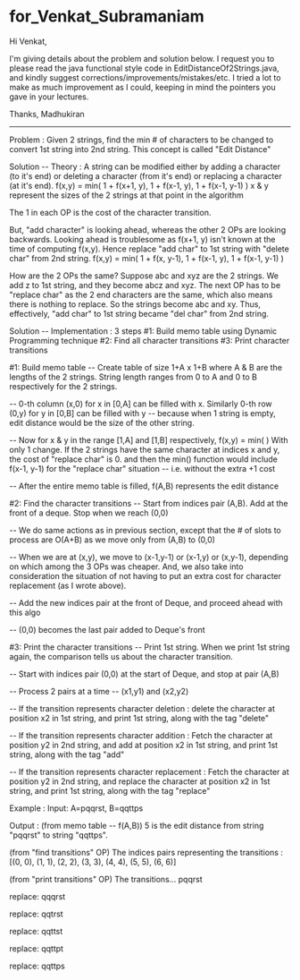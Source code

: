 # for_Venkat_Subramaniam

Hi Venkat,

I'm giving details about the problem and solution below. I request you to please read the java functional style code in EditDistanceOf2Strings.java, and kindly suggest corrections/improvements/mistakes/etc. I tried a lot to make as much improvement as I could, keeping in mind the pointers you gave in your lectures.

Thanks,
Madhukiran

----------------------

Problem :
Given 2 strings, find the min # of characters to be changed to convert 1st string into 2nd string. This concept is called "Edit Distance"

Solution -- Theory :
A string can be modified either by adding a character (to it's end) or deleting a character (from it's end) or replacing a character (at it's end).
f(x,y) = min( 1 + f(x+1, y), 1 + f(x-1, y), 1 + f(x-1, y-1) )
x & y represent the sizes of the 2 strings at that point in the algorithm

The 1 in each OP is the cost of the character transition.

But, "add character" is looking ahead, whereas the other 2 OPs are looking backwards. Looking ahead is troublesome as f(x+1, y) isn't known at the time of computing f(x,y). Hence replace "add char" to 1st string with "delete char" from 2nd string.
f(x,y) = min( 1 + f(x, y-1), 1 + f(x-1, y), 1 + f(x-1, y-1) )

How are the 2 OPs the same?
Suppose abc and xyz are the 2 strings. We add z to 1st string, and they become abcz and xyz. The next OP has to be "replace char" as the 2 end characters are the same, which also means there is nothing to replace. So the strings become abc and xy. Thus, effectively, "add char" to 1st string became "del char" from 2nd string.


Solution -- Implementation :
3 steps
#1: Build memo table using Dynamic Programming technique
#2: Find all character transitions
#3: Print character transitions


#1: Build memo table
-- Create table of size 1+A x 1+B where A & B are the lengths of the 2 strings. String length ranges from 0 to A and 0 to B respectively for the 2 strings.

-- 0-th column (x,0) for x in [0,A] can be filled with x. Similarly 0-th row (0,y) for y in [0,B] can be filled with y -- because when 1 string is empty, edit distance would be the size of the other string.

-- Now for x & y in the range [1,A] and [1,B] respectively, f(x,y) = min( <as mentioned above in Theory> )
With only 1 change. If the 2 strings have the same character at indices x and y, the cost of "replace char" is 0. 
and then the min() function would include f(x-1, y-1) for the "replace char" situation -- i.e. without the extra +1 cost

-- After the entire memo table is filled, f(A,B) represents the edit distance


#2: Find the character transitions
-- Start from indices pair (A,B). Add at the front of a deque. Stop when we reach (0,0)

-- We do same actions as in previous section, except that the # of slots to process are O(A+B) as we move only from (A,B) to (0,0)

-- When we are at (x,y), we move to (x-1,y-1) or (x-1,y) or (x,y-1), depending on which among the 3 OPs was cheaper. And, we also take into consideration the situation of not having to put an extra cost for character replacement (as I wrote above).

-- Add the new indices pair at the front of Deque, and proceed ahead with this algo

-- (0,0) becomes the last pair added to Deque's front


#3: Print the character transitions
-- Print 1st string. When we print 1st string again, the comparison tells us about the character transition.

-- Start with indices pair (0,0) at the start of Deque, and stop at pair (A,B)

-- Process 2 pairs at a time -- (x1,y1) and (x2,y2)

-- If the transition represents character deletion :
delete the character at position x2 in 1st string, and print 1st string, along with the tag "delete"

-- If the transition represents character addition :
Fetch the character at position y2 in 2nd string, and add at position x2 in 1st string, and print 1st string, along with the tag "add"

-- If the transition represents character replacement :
Fetch the character at position y2 in 2nd string, and replace the character at position x2 in 1st string, and print 1st string, along with the tag "replace"


Example :
Input: A=pqqrst, B=qqttps

Output :
(from memo table -- f(A,B))
5 is the edit distance from string "pqqrst" to string "qqttps".

(from "find transitions" OP)
The indices pairs representing the transitions :
[(0, 0), (1, 1), (2, 2), (3, 3), (4, 4), (5, 5), (6, 6)]

(from "print transitions" OP)
The transitions...
pqqrst

replace:  qqqrst

replace:  qqtrst

replace:  qqttst

replace:  qqttpt

replace:  qqttps
